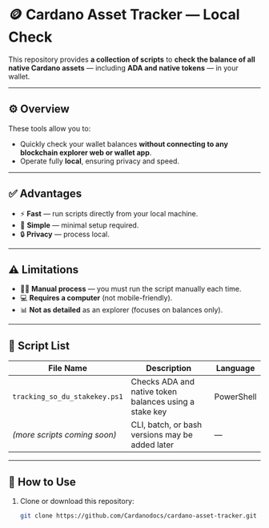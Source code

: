 # 🪙 Cardano Asset Tracker — Local Check  

This repository provides **a collection of scripts** to **check the balance of all native Cardano assets** — including **ADA and native tokens** — in your wallet.  

---

## ⚙️ Overview  

These tools allow you to:
- Quickly check your wallet balances **without connecting to any blockchain explorer web or wallet app**.  
- Operate fully **local**, ensuring privacy and speed.  

---

## ✅ Advantages  

- ⚡ **Fast** — run scripts directly from your local machine.  
- 🧩 **Simple** — minimal setup required.  
- 🔒 **Privacy** — process local.  

---

## ⚠️ Limitations  

- 🧍‍♂️ **Manual process** — you must run the script manually each time.  
- 💻 **Requires a computer** (not mobile-friendly).  
- 📊 **Not as detailed** as an explorer (focuses on balances only).  

---

## 📂 Script List  

| File Name | Description | Language |
|------------|--------------|-----------|
| `tracking_so_du_stakekey.ps1` | Checks ADA and native token balances using a stake key | PowerShell |
| *(more scripts coming soon)* | CLI, batch, or bash versions may be added later | — |

---

## 🚀 How to Use  

1. Clone or download this repository:  
   ```bash
   git clone https://github.com/Cardanodocs/cardano-asset-tracker.git

